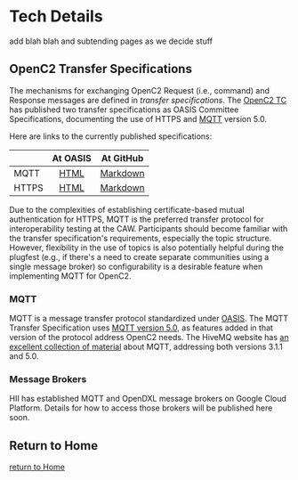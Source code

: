 # Tech Details

add blah blah and subtending pages as we decide stuff

## OpenC2 Transfer Specifications

The mechanisms for exchanging OpenC2 Request (i.e., command) and
Response messages are defined in *transfer specifications*. The
[OpenC2
TC](https://www.oasis-open.org/committees/tc_home.php?wg_abbrev=openc2)
has published two transfer specifications as OASIS Committee
Specifications, documenting the use of HTTPS and
[MQTT](https://mqtt.org/) version 5.0. 

Here are links to the currently published specifications:

| | At OASIS | At GitHub
|---|:---:|:---:|
| MQTT | [HTML](https://docs.oasis-open.org/openc2/transf-mqtt/v1.0/transf-mqtt-v1.0.html) | [Markdown](https://github.com/oasis-tcs/openc2-transf-mqtt/blob/published/transf-mqtt-v1.0-cs01.md) |
| HTTPS | [HTML](https://docs.oasis-open.org/openc2/open-impl-https/v1.1/cs01/open-impl-https-v1.1-cs01.html) | [Markdown](https://github.com/oasis-tcs/openc2-impl-https/blob/published/open-impl-https-v1.1-cs01.md) |

Due to the complexities of establishing certificate-based mutual
authentication for HTTPS, MQTT is the preferred transfer protocol
for interoperability testing at the CAW. Participants should
become familiar with the transfer specification's requirements,
especially the topic structure. However, flexibility in the use
of topics is also potentially helpful during the plugfest (e.g.,
if there's a need to create separate communities using a single
message broker) so configurability is a desirable feature when
implementing MQTT for OpenC2.

### MQTT

MQTT is a message transfer protocol standardized under
[OASIS](https://www.oasis-open.org/). The MQTT Transfer
Specification uses [MQTT version
5.0](https://docs.oasis-open.org/mqtt/mqtt/v5.0/os/mqtt-v5.0-os.html),
as features added in that version of the protocol address OpenC2
needs. The HiveMQ website has [an excellent collection of
material](https://www.hivemq.com/mqtt-essentials/) about MQTT,
addressing both versions 3.1.1 and 5.0.

### Message Brokers

HII has established MQTT and OpenDXL message brokers on Google
Cloud Platform. Details for how to access those brokers will be
published here soon.


## Return to Home
[return to Home](../index.md)
